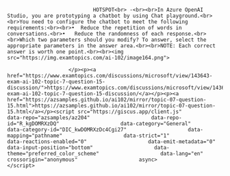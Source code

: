 <p class="card-text">
							
								HOTSPOT<br> -<br><br>In Azure OpenAI Studio, you are prototyping a chatbot by using Chat playground.<br><br>You need to configure the chatbot to meet the following requirements:<br><br>•	Reduce the repetition of words in conversations.<br>•	Reduce the randomness of each response.<br><br>Which two parameters should you modify? To answer, select the appropriate parameters in the answer area.<br><br>NOTE: Each correct answer is worth one point.<br><br><img src="https://img.examtopics.com/ai-102/image164.png">
							
						</p><p><a href="https://www.examtopics.com/discussions/microsoft/view/143643-exam-ai-102-topic-7-question-15-discussion/">https://www.examtopics.com/discussions/microsoft/view/143643-exam-ai-102-topic-7-question-15-discussion/</a></p><p><a href="https://azsamples.github.io/ai102/mirror/topic-07-question-15.html">https://azsamples.github.io/ai102/mirror/topic-07-question-15.html</a></p><script src="https://giscus.app/client.js"                    data-repo="azsamples/az204"                    data-repo-id="R_kgDOMRXzDQ"                    data-category="General"                    data-category-id="DIC_kwDOMRXzDc4Cgi27"                    data-mapping="pathname"                    data-strict="1"                    data-reactions-enabled="0"                    data-emit-metadata="0"                    data-input-position="bottom"                    data-theme="preferred_color_scheme"                    data-lang="en"                    crossorigin="anonymous"                    async>                    </script>